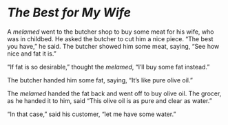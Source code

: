 # ***The Best for My Wife***



A *melamed* went to the butcher shop to buy some meat for his wife, who was in childbed. He asked the butcher to cut him a nice piece. “The best you have,” he said. The butcher showed him some meat, saying, “See how nice and fat it is.”

“If fat is so desirable,” thought the *melamed*, “I’ll buy some fat instead.”

The butcher handed him some fat, saying, “It’s like pure olive oil.”

The *melamed* handed the fat back and went off to buy olive oil. The grocer, as he handed it to him, said “This olive oil is as pure and clear as water.”

“In that case,” said his customer, “let me have some water.”
